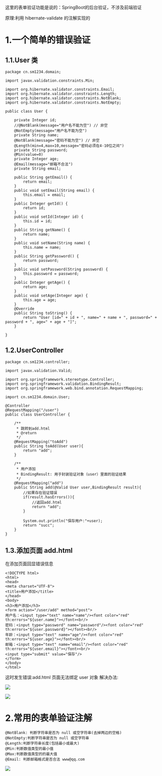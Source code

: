 
这里的表单验证功能是说的：SpringBoot的后台验证，不涉及前端验证

原理:利用 hibernate-validate 的注解实现的

# 1.一个简单的错误验证

## 1.1.User 类

```
package cn.sm1234.domain;

import javax.validation.constraints.Min;

import org.hibernate.validator.constraints.Email;
import org.hibernate.validator.constraints.Length;
import org.hibernate.validator.constraints.NotBlank;
import org.hibernate.validator.constraints.NotEmpty;

public class User {

	private Integer id;
	//@NotBlank(message="用户名不能为空") // 非空
	@NotEmpty(message="用户名不能为空")
	private String name;
	@NotBlank(message="密码不能为空") // 非空
	@Length(min=4,max=10,message="密码必须在4-10位之间")
	private String password;
	@Min(value=0)
	private Integer age;
	@Email(message="邮箱不合法")
	private String email;
	
	public String getEmail() {
		return email;
	}
	public void setEmail(String email) {
		this.email = email;
	}
	public Integer getId() {
		return id;
	}
	public void setId(Integer id) {
		this.id = id;
	}
	public String getName() {
		return name;
	}
	public void setName(String name) {
		this.name = name;
	}
	public String getPassword() {
		return password;
	}
	public void setPassword(String password) {
		this.password = password;
	}
	public Integer getAge() {
		return age;
	}
	public void setAge(Integer age) {
		this.age = age;
	}
	@Override
	public String toString() {
		return "User [id=" + id + ", name=" + name + ", password=" + password + ", age=" + age + "]";
	}
	
}

```


## 1.2.UserController

```
package cn.sm1234.controller;

import javax.validation.Valid;

import org.springframework.stereotype.Controller;
import org.springframework.validation.BindingResult;
import org.springframework.web.bind.annotation.RequestMapping;

import cn.sm1234.domain.User;

@Controller
@RequestMapping("/user")
public class UserController {

	/**
	 * 跳转到add.html
	 * @return
	 */
	@RequestMapping("toAdd")
	public String toAdd(User user){
		return "add";
	}
	
	/**
	 * 用户添加
	 * BindingResult: 用于封装验证对象（user）里面的验证结果
	 */
	@RequestMapping("add")
	public String add(@Valid User user,BindingResult result){
		//如果存在验证错误
		if(result.hasErrors()){
			//返回add.html
			return "add";
		}
		
		System.out.println("保存用户:"+user);
		return "succ";
	}
}

```

## 1.3.添加页面 add.html

在添加页面回显错误信息

```
<!DOCTYPE html>
<html>
<head>
<meta charset="UTF-8">
<title>用户添加</title>
</head>
<body>
<h3>用户添加</h3>
<form action="/user/add" method="post">
用户名：<input type="text" name="name"/><font color="red" th:errors="${user.name}"></font><br/>
密码：<input type="password" name="password"/><font color="red" th:errors="${user.password}"></font><br/>
年龄：<input type="text" name="age"/><font color="red" th:errors="${user.age}"></font><br/>
邮箱：<input type="text" name="email"/><font color="red" th:errors="${user.email}"></font><br/>
<input type="submit" value="保存"/>
</form>
</body>
</html>
```

这时发生错误:add.html 页面无法绑定 user 对象 解决办法:

![](/Users/chenyansong/Documents/note/images/spring-boot/error6.png)


![](/Users/chenyansong/Documents/note/images/spring-boot/error8.png)


# 2.常用的表单验证注解

```@NotBlank: 判断字符串是否为 null 或空字符串(去掉两边的空格) 
@NotEmpty:判断字符串是否为 null 或空字符串 
@Length:判断字符串长度(包括最小或最大) 
@Min:判断数值类型的最小值@Max:判断数值类型的的最大值@Email: 判断邮箱格式是否合法 www@qq.com
```

![](/Users/chenyansong/Documents/note/images/spring-boot/error7.png)

